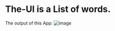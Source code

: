 # The-UI is a List of words.
The output of this App: 
![image](https://user-images.githubusercontent.com/77974484/119453199-c7af7780-bd54-11eb-8c23-641f53b028d6.png)
